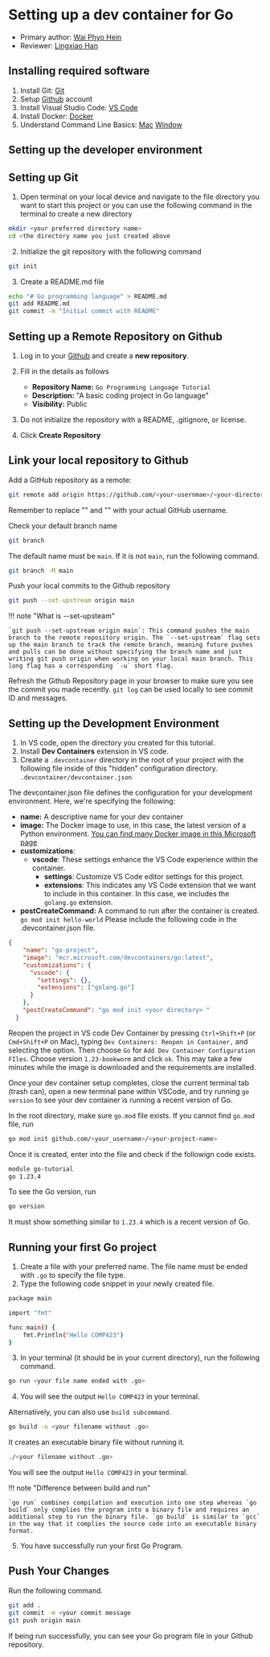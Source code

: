 # Setting up a dev container for Go 

* Primary author: [Wai Phyo Hein](https://github.com/waiphyo04)
* Reviewer: [Lingxiao Han](https://github.com/Lingxiao-Han)

## Installing required software
1. Install Git: [Git](https://git-scm.com/downloads)
2. Setup [Github](https://github.com/) account 
3. Install Visual Studio Code: [VS Code](https://code.visualstudio.com/download)
4. Install Docker: [Docker](https://www.docker.com/get-started/)
5. Understand Command Line Basics: [Mac](https://github.com/0nn0/terminal-mac-cheatsheet?tab=readme-ov-file#english-version) [Window](https://sansorg.egnyte.com/dl/AvZo1dS7kI)

## Setting up the developer environment
## Setting up Git
1. Open terminal on your local device and navigate to the file directory you want to start this project or you can use the following command in the terminal to create a new directory
```bash
mkdir <your preferred directory name>
cd <the directory name you just created above
```
2. Initialize the git repository with the following command 
```bash
git init
```
3. Create a README.md file
```bash
echo "# Go programming language" > README.md
git add README.md
git commit -m "Initial commit with README"
```
## Setting up a Remote Repository on Github
1. Log in to your [Github](https://github.com/) and create a **new repository**. 

2. Fill in the details as follows
    - **Repository Name:** `Go Programming Language Tutorial`
    - **Description:** "A basic coding project in Go language"
    - **Visibility:** Public
3. Do not initialize the repository with a README, .gitignore, or license.
4. Click **Create Repository**

## Link your local repository to Github
Add a GitHub repository as a remote:
```bash
git remote add origin https://github.com/<your-usernmae>/<your-directory-name>
```
Remember to replace "<your-usernmae>" and "<your-directory-name>" with your actual GitHub username.

Check your default branch name 
```bash
git branch
```
The default name must be `main`. If it is not `main`, run the following command. 
```bash
git branch -M main
```
Push your local commits to the Github repository
```bash
git push --set-upstream origin main
```
!!! note "What is --set-upsteam"
    
    `git push --set-upstream origin main`: This command pushes the main branch to the remote repository origin. The `--set-upstream` flag sets up the main branch to track the remote branch, meaning future pushes and pulls can be done without specifying the branch name and just writing git push origin when working on your local main branch. This long flag has a corresponding `-u` short flag.
    
Refresh the Github Repository page in your browser to make sure you see the commit you made recently. `git log` can be used locally to see commit ID and messages. 

## Setting up the Development Environment
1. In VS code, open the directory you created for this tutorial. 
2. Install **Dev Containers** extension in VS code. 
3. Create a `.devcontainer` directory in the root of your project with the following file inside of this "hidden" configuration directory. `.devcontainer/devcontainer.json`

The devcontainer.json file defines the configuration for your development environment. Here, we're specifying the following:

- **name:** A descriptive name for your dev container
- **image:** The Docker image to use, in this case, the latest version of a Python environment. [You can find many Docker image in this Microsoft page](https://hub.docker.com/r/microsoft/vscode-devcontainers)
- **customizations**:  
  - **vscode**: These settings enhance the VS Code experience within the container.  
    - **settings**: Customize VS Code editor settings for this project.
    - **extensions**: This indicates any VS Code extension that we want to include in this container. In this case, we includes the `golang.go` extension.
- **postCreateCommand:** A command to run after the container is created. `go mod init hello-world` 
Please include the following code in the .devcontainer.json file. 
```json
{
    "name": "go-project",
    "image": "mcr.microsoft.com/devcontainers/go:latest",
    "customizations": {
      "vscode": {
        "settings": {},
        "extensions": ["golang.go"]
      }
    },
    "postCreateCommand": "go mod init <your directory> "
  }
```

Reopen the project in VS code Dev Container by pressing `Ctrl+Shift+P` (or `Cmd+Shift+P` on Mac), typing `Dev Containers: Reopen in Container,` and selecting the option. Then choose `Go` for `Add Dev Container Configuration FIles`. Choose version `1.23-bookworm` and click `ok`. This may take a few minutes while the image is downloaded and the requirements are installed.

Once your dev container setup completes, close the current terminal tab (trash can), open a new terminal pane within VSCode, and try running `go version` to see your dev container is running a recent version of Go. 

In the root directory, make sure `go.mod` file exists. If you cannot find `go.mod` file, run 
```bash
go mod init github.com/<your_username>/<your-project-name>
```
Once it is created, enter into the file and check if the followign code exists. 
```bash
module go-tutorial
go 1.23.4
```
To see the Go version, run 
```bash
go version
```
It must show something similar to `1.23.4` which is a recent version of Go. 
## Running your first Go project
1. Create a file with your preferred name. The file name must be ended with `.go` to specify the file type. 
2. Type the following code snippet in your newly created file. 
```bash
package main

import "fmt"

func main() {
	fmt.Println("Hello COMP423")
}
```
3. In your terminal (it should be in your current directory), run the following command. 
```bash
go run <your file name ended with .go>
```
4. You will see the output `Hello COMP423` in your terminal. 

Alternatively, you can also use `build subcommand`. 
```bash
go build -o <your filename without .go>
```
It creates an executable binary file without running it. 
```bash
./<your filename without .go>
```
You will see the output `Hello COMP423` in your terminal. 

!!! note "Difference between build and run"
    
    `go run` combines compilation and execution into one step whereas `go build` only complies the program into a binary file and requires an additional step to run the binary file. `go build` is similar to `gcc` in the way that it complies the source code into an executable binary format. 

5. You have successfully run your first Go Program. 

## Push Your Changes
Run the following command. 
```bash
git add .
git commit -m <your commit message
git push origin main
```
If being run successfully, you can see your Go program file in your Github repository. 